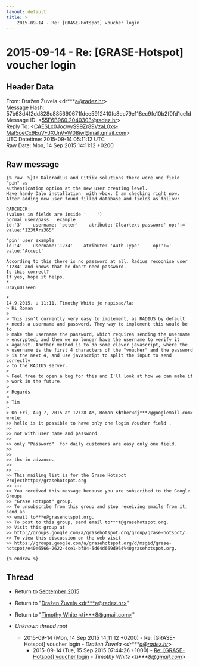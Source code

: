 ```yaml
---
layout: default
title: >
    2015-09-14 - Re: [GRASE-Hotspot] voucher login
---
```


# 2015-09-14 - Re: [GRASE-Hotspot] voucher login

## Header Data

From: Dražen Žuvela \<dr***a@radez.hr\><br>
Message Hash: 57b63d4f2dd828c885690671fdee5912410fc8ec79e118ec9fc10b2f0fd1ce1d<br>
Message ID: \<55F6B960.2040303@radez.hr\><br>
Reply To:  \<CAESLx0JocwyS99Zr89VzaL0xs-Mat5oeCx9EuV+JXUnVvW08iw@mail.gmail.com\><br>
UTC Datetime: 2015-09-14 05:11:12 UTC<br>
Raw Date: Mon, 14 Sep 2015 14:11:12 +0200<br>

## Raw message

```
{% raw  %}In Daloradius and Citiix solutions there were one field "pin" as 
authentication option at the new user creating level.
Have handy Dalo installation  with vbox. I am checking right now.
After adding new user found filled database and fields as follow:

RADCHECK:
(values in fields are inside '    ')
normal user/pass   example
id:'3'    username: 'peter'    atribute:'Cleartext-password' op:':='    
value:'123tArs365'

'pin' user example
id:'4'    username:'1234'    atribute: 'Auth-Type'     op:':=' 
value:'Accept'

According to this there is no password at all. Radius recognise user 
'1234' and knows that he don't need password.
Is this correct?
If yes, hope it helps.
*
Dra\u017een

*
14.9.2015. u 11:11, Timothy White je napisao/la:
> Hi Roman
>
> This isn't currently very easy to implement, as RADIUS by default
> needs a username and password. They way to implement this would be to
> make the username the password, which requires sending the username
> encrypted, and then we no longer have the username to verify it
> against. Another method is to do some clever javascript, where the
> username is the first 4 characters of the "voucher" and the password
> is the next 4, and use javascript to split the input to send correctly
> to the RADIUS server.
>
> Feel free to open a bug for this and I'll look at how we can make it
> work in the future.
>
> Regards
>
> Tim
>
> On Fri, Aug 7, 2015 at 12:28 AM, Roman K�ther<dj***2@googlemail.com>  wrote:
>> hello is it possible to have only one login Voucher field .
>>
>> not with user name and password .
>>
>> only "Password"  for daily customers are easy only one field.
>>
>>
>> thx in advance.
>>
>> --
>> This mailing list is for the Grase Hotspot Projecthttp://grasehotspot.org
>> ---
>> You received this message because you are subscribed to the Google Groups
>> "Grase Hotspot" group.
>> To unsubscribe from this group and stop receiving emails from it, send an
>> email to***e@grasehotspot.org.
>> To post to this group, send email to***t@grasehotspot.org.
>> Visit this group at
>> http://groups.google.com/a/grasehotspot.org/group/grase-hotspot/.
>> To view this discussion on the web visit
>> https://groups.google.com/a/grasehotspot.org/d/msgid/grase-hotspot/e40e6566-2622-4ce1-bf84-5d64d669d964%40grasehotspot.org.

{% endraw %}
```

## Thread

+ Return to [September 2015](/archive/2015/09)

+ Return to "[Dražen Žuvela <dr***a<span>@</span>radez.hr>](/authors/dr___a_at_radez_hr)"
+ Return to "[Timothy White <ti***8<span>@</span>gmail.com>](/authors/ti___8_at_gmail_com)"

+ _Unknown thread root_
  + 2015-09-14 (Mon, 14 Sep 2015 14:11:12 +0200) - Re: [GRASE-Hotspot] voucher login - _Dražen Žuvela \<dr***a@radez.hr\>_
    + 2015-09-14 (Tue, 15 Sep 2015 07:44:26 +1000) - [Re: [GRASE-Hotspot] voucher login](/archive/2015/09/8f5a84d60d4be62e12377019534d43303ba61dde743ebe377b7bdd813065e1bb) - _Timothy White \<ti***8@gmail.com\>_

